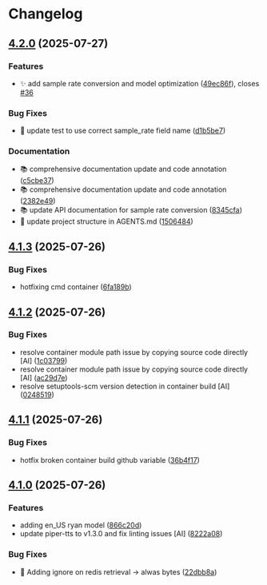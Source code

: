 # Changelog

## [4.2.0](https://github.com/stkr22/tts-batch-api-py/compare/v4.1.3...v4.2.0) (2025-07-27)


### Features

* ✨ add sample rate conversion and model optimization ([49ec86f](https://github.com/stkr22/tts-batch-api-py/commit/49ec86f32f951a1bc2c2231920d5c6589816444e)), closes [#36](https://github.com/stkr22/tts-batch-api-py/issues/36)


### Bug Fixes

* 🧪 update test to use correct sample_rate field name ([d1b5be7](https://github.com/stkr22/tts-batch-api-py/commit/d1b5be7f8202eead11f1d5368d1ea4f673e92996))


### Documentation

* 📚 comprehensive documentation update and code annotation ([c5cbe37](https://github.com/stkr22/tts-batch-api-py/commit/c5cbe37f5ff64dec617aa9735e5cedc6894307fe))
* 📚 comprehensive documentation update and code annotation ([2382e49](https://github.com/stkr22/tts-batch-api-py/commit/2382e4962a717dae44613da30cbaad5b39c7fefb))
* 📚 update API documentation for sample rate conversion ([8345cfa](https://github.com/stkr22/tts-batch-api-py/commit/8345cfae7eadf8d238ef5ff60a867b6d22195249))
* 📝 update project structure in AGENTS.md ([1506484](https://github.com/stkr22/tts-batch-api-py/commit/1506484d071696c80b27347d7f64c1821d6e2f52))

## [4.1.3](https://github.com/stkr22/tts-batch-api-py/compare/v4.1.2...v4.1.3) (2025-07-26)


### Bug Fixes

* hotfixing cmd container ([6fa189b](https://github.com/stkr22/tts-batch-api-py/commit/6fa189b000ec9fa4f2b9c81c9439a17a7fda7083))

## [4.1.2](https://github.com/stkr22/tts-batch-api-py/compare/v4.1.1...v4.1.2) (2025-07-26)


### Bug Fixes

* resolve container module path issue by copying source code directly [AI] ([1c03799](https://github.com/stkr22/tts-batch-api-py/commit/1c03799262b3b67679bb658d033b5e927508121d))
* resolve container module path issue by copying source code directly [AI] ([ac29d7e](https://github.com/stkr22/tts-batch-api-py/commit/ac29d7ea468427341781c357cbf1ea24227549f0))
* resolve setuptools-scm version detection in container build [AI] ([0248519](https://github.com/stkr22/tts-batch-api-py/commit/02485193db61c66e414e20671f128d0b43402366))

## [4.1.1](https://github.com/stkr22/tts-batch-api-py/compare/v4.1.0...v4.1.1) (2025-07-26)


### Bug Fixes

* hotfix broken container build github variable ([36b4f17](https://github.com/stkr22/tts-batch-api-py/commit/36b4f17a36c5e51f715836a8dfae48880e822d47))

## [4.1.0](https://github.com/stkr22/tts-batch-api-py/compare/v4.0.1...v4.1.0) (2025-07-26)


### Features

* adding en_US ryan model ([866c20d](https://github.com/stkr22/tts-batch-api-py/commit/866c20da2f4f365be7cc02a2d5e84cbb58c0161c))
* update piper-tts to v1.3.0 and fix linting issues [AI] ([8222a08](https://github.com/stkr22/tts-batch-api-py/commit/8222a086a81f1cdad75581e12beceb316b072d9c))


### Bug Fixes

* :rotating_light: Adding ignore on redis retrieval -&gt; alwas bytes ([22dbb8a](https://github.com/stkr22/tts-batch-api-py/commit/22dbb8a910372ff6bb2cf7b49445c889cded720c))

